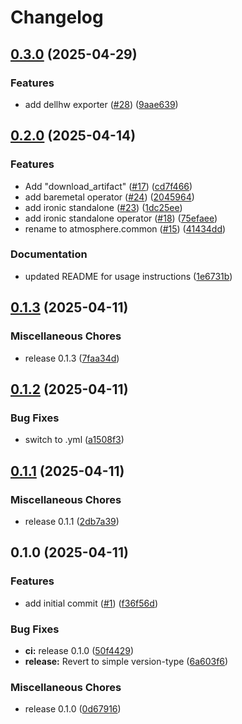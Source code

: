 # Changelog

## [0.3.0](https://github.com/vexxhost/atmosphere.common/compare/v0.2.0...v0.3.0) (2025-04-29)


### Features

* add dellhw exporter ([#28](https://github.com/vexxhost/atmosphere.common/issues/28)) ([9aae639](https://github.com/vexxhost/atmosphere.common/commit/9aae639f8fcf9eec796f1f712a53e11c27e86e4e))

## [0.2.0](https://github.com/vexxhost/atmosphere.common/compare/v0.1.3...v0.2.0) (2025-04-14)


### Features

* Add "download_artifact" ([#17](https://github.com/vexxhost/atmosphere.common/issues/17)) ([cd7f466](https://github.com/vexxhost/atmosphere.common/commit/cd7f466a772c31c51ae6ce251adf3b0a1bf99c18))
* add baremetal operator ([#24](https://github.com/vexxhost/atmosphere.common/issues/24)) ([2045964](https://github.com/vexxhost/atmosphere.common/commit/2045964914b154871d6a2a8bf295401a11567ba6))
* add ironic standalone ([#23](https://github.com/vexxhost/atmosphere.common/issues/23)) ([1dc25ee](https://github.com/vexxhost/atmosphere.common/commit/1dc25ee22f0c570b4cea35c0ab90e58e965fcd8b))
* add ironic standalone operator ([#18](https://github.com/vexxhost/atmosphere.common/issues/18)) ([75efaee](https://github.com/vexxhost/atmosphere.common/commit/75efaee6867596dfc906ec7f6e2d1d15116fe115))
* rename to atmosphere.common ([#15](https://github.com/vexxhost/atmosphere.common/issues/15)) ([41434dd](https://github.com/vexxhost/atmosphere.common/commit/41434ddde3ff074dcd69de2c7518012e3ec324d6))


### Documentation

* updated README for usage instructions ([1e6731b](https://github.com/vexxhost/atmosphere.common/commit/1e6731b3e81891ddd14408df099428c6508deadc))

## [0.1.3](https://github.com/vexxhost/atmosphere.common/compare/v0.1.2...v0.1.3) (2025-04-11)


### Miscellaneous Chores

* release 0.1.3 ([7faa34d](https://github.com/vexxhost/atmosphere.common/commit/7faa34d026178359a540727908f6ccb9ad9d85cf))

## [0.1.2](https://github.com/vexxhost/atmosphere.common/compare/v0.1.1...v0.1.2) (2025-04-11)


### Bug Fixes

* switch to .yml ([a1508f3](https://github.com/vexxhost/atmosphere.common/commit/a1508f3d84e9015f12f2db0b0d5de7c27e12e62e))

## [0.1.1](https://github.com/vexxhost/atmosphere.common/compare/v0.1.0...v0.1.1) (2025-04-11)


### Miscellaneous Chores

* release 0.1.1 ([2db7a39](https://github.com/vexxhost/atmosphere.common/commit/2db7a39763b6bcf7194d1a5d9ee1580aa3cbb905))

## 0.1.0 (2025-04-11)


### Features

* add initial commit ([#1](https://github.com/vexxhost/atmosphere.common/issues/1)) ([f36f56d](https://github.com/vexxhost/atmosphere.common/commit/f36f56d4c834a2a87a299edb648a41a41bd61e14))


### Bug Fixes

* **ci:** release 0.1.0 ([50f4429](https://github.com/vexxhost/atmosphere.common/commit/50f442994b355ba0f7b30246e71058475f81393d))
* **release:** Revert to simple version-type ([6a603f6](https://github.com/vexxhost/atmosphere.common/commit/6a603f6867885c5cf277c0e34c8728b8562b76e0))


### Miscellaneous Chores

* release 0.1.0 ([0d67916](https://github.com/vexxhost/atmosphere.common/commit/0d679165b9af7cfeb6941c21cbd019402f5d00a8))
